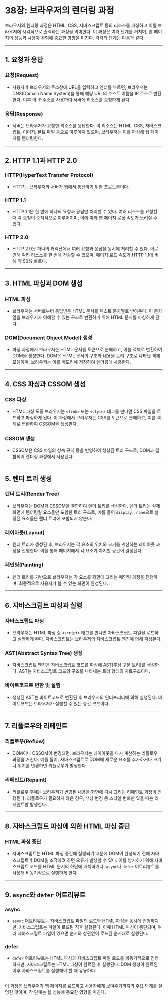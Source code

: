 # 38장: 브라우저의 렌더링 과정

브라우저의 렌더링 과정은 HTML, CSS, 자바스크립트 등의 리소스를 파싱하고 이를 브라우저에 시각적으로 출력하는 과정을 의미한다. 이 과정은 여러 단계를 거치며, 웹 페이지의 성능과 사용자 경험에 중요한 영향을 미친다. 각각의 단계는 다음과 같다.

---

## 1. 요청과 응답

### 요청(Request)

- 사용자가 브라우저의 주소창에 URL을 입력하고 엔터를 누르면, 브라우저는 DNS(Domain Name System)을 통해 해당 URL의 호스트 이름을 IP 주소로 변환한다. 이후 이 IP 주소를 사용하여 서버에 리소스를 요청하게 된다.

### 응답(Response)

- 서버는 브라우저가 요청한 리소스를 응답한다. 이 리소스는 HTML, CSS, 자바스크립트, 이미지, 폰트 파일 등으로 이루어져 있으며, 브라우저는 이를 파싱해 웹 페이지를 렌더링한다.

---

## 2. HTTP 1.1과 HTTP 2.0

### HTTP(HyperText Transfer Protocol)

- HTTP는 브라우저와 서버가 웹에서 통신하기 위한 프로토콜이다.

### HTTP 1.1

- HTTP 1.1은 한 번에 하나의 요청과 응답만 처리할 수 있다. 여러 리소스를 요청할 때 각 요청이 순차적으로 이루어지며, 이에 따라 웹 페이지 로딩 속도가 느려질 수 있다.

### HTTP 2.0

- HTTP 2.0은 하나의 커넥션에서 여러 요청과 응답을 동시에 처리할 수 있다. 이로 인해 여러 리소스를 한 번에 전송할 수 있으며, 페이지 로드 속도가 HTTP 1.1에 비해 약 50% 빠르다.

---

## 3. HTML 파싱과 DOM 생성

### HTML 파싱

- 브라우저는 서버로부터 응답받은 HTML 문서를 텍스트 문자열로 받아온다. 이 문자열을 브라우저가 이해할 수 있는 구조로 변환하기 위해 HTML 문서를 파싱하게 된다.

### DOM(Document Object Model) 생성

- 파싱 과정에서 브라우저는 HTML 문서를 토큰으로 분해하고, 이를 객체로 변환하여 DOM을 생성한다. DOM은 HTML 문서의 구조와 내용을 트리 구조로 나타낸 객체 모델이며, 브라우저는 이를 메모리에 저장하여 렌더링에 사용한다.

---

## 4. CSS 파싱과 CSSOM 생성

### CSS 파싱

- HTML 파싱 도중 브라우저는 `<link>` 또는 `<style>` 태그를 만나면 CSS 파일을 로드하고 파싱하게 된다. 이 과정에서 브라우저는 CSS를 토큰으로 분해하고, 이를 객체로 변환하여 CSSOM을 생성한다.

### CSSOM 생성

- CSSOM은 CSS 파일의 상속 규칙 등을 반영하여 생성된 트리 구조로, DOM과 결합되어 렌더링 과정에서 사용된다.

---

## 5. 렌더 트리 생성

### 렌더 트리(Render Tree)

- 브라우저는 DOM과 CSSOM을 결합하여 렌더 트리를 생성한다. 렌더 트리는 실제 화면에 렌더링될 요소들만 포함한 트리 구조로, 예를 들어 `display: none`으로 설정된 요소들은 렌더 트리에 포함되지 않는다.

### 레이아웃(Layout)

- 렌더 트리가 생성된 후, 브라우저는 각 요소의 위치와 크기를 계산하는 레이아웃 과정을 진행한다. 이를 통해 페이지에서 각 요소가 차지할 공간이 결정된다.

### 페인팅(Painting)

- 렌더 트리를 기반으로 브라우저는 각 요소를 화면에 그리는 페인팅 과정을 진행하며, 최종적으로 사용자가 볼 수 있는 화면이 완성된다.

---

## 6. 자바스크립트 파싱과 실행

### 자바스크립트 파싱

- 브라우저는 HTML 파싱 중 `<script>` 태그를 만나면 자바스크립트 파일을 로드하고 실행하게 된다. 자바스크립트는 브라우저의 자바스크립트 엔진에 의해 파싱된다.

### AST(Abstract Syntax Tree) 생성

- 자바스크립트 엔진은 자바스크립트 코드를 파싱해 AST(추상 구문 트리)를 생성한다. AST는 자바스크립트 코드의 구조를 나타내는 트리 형태의 자료구조이다.

### 바이트코드로 변환 및 실행

- 생성된 AST는 바이트코드로 변환된 후 브라우저의 인터프리터에 의해 실행된다. 바이트코드는 브라우저가 실행할 수 있는 중간 코드이다.

---

## 7. 리플로우와 리페인트

### 리플로우(Reflow)

- DOM이나 CSSOM이 변경되면, 브라우저는 레이아웃을 다시 계산하는 리플로우 과정을 거친다. 예를 들어, 자바스크립트로 DOM에 새로운 요소를 추가하거나 크기나 위치를 변경하면 리플로우가 발생한다.

### 리페인트(Repaint)

- 리플로우 후에는 브라우저가 변경된 내용을 화면에 다시 그리는 리페인트 과정이 진행된다. 리플로우가 필요하지 않은 경우, 색상 변경 등 스타일 변화만 있을 때는 리페인트만 발생한다.

---

## 8. 자바스크립트 파싱에 의한 HTML 파싱 중단

### HTML 파싱 중단

- 자바스크립트는 HTML 파싱 중간에 실행되기 때문에 DOM이 완성되기 전에 자바스크립트가 DOM을 조작하려 하면 오류가 발생할 수 있다. 이를 방지하기 위해 자바스크립트 코드를 HTML 문서의 하단에 배치하거나, `async`나 `defer` 어트리뷰트를 사용해 비동기적으로 실행하게 한다.

---

## 9. `async`와 `defer` 어트리뷰트

### async

- `async` 어트리뷰트는 자바스크립트 파일의 로드와 HTML 파싱을 동시에 진행하지만, 자바스크립트는 파일이 로드된 직후 실행된다. 이때 HTML 파싱이 중단되며, 여러 자바스크립트 파일이 있으면 순서와 상관없이 로드된 순서대로 실행된다.

### defer

- `defer` 어트리뷰트는 HTML 파싱과 자바스크립트 파일 로드를 비동기적으로 진행하지만, 자바스크립트는 HTML 파싱이 완료된 후 실행된다. DOM 생성이 완료된 이후 자바스크립트를 실행해야 할 때 유용하다.

---

이 과정은 브라우저가 웹 페이지를 로드하고 사용자에게 보여주기까지의 주요 단계를 설명한 것이며, 각 단계는 웹 성능에 중요한 영향을 미친다.
